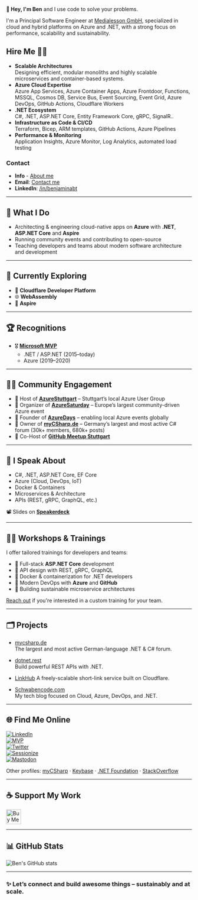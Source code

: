 **👋 Hey, I'm Ben** and I use code to solve your problems.

I'm a Principal Software Engineer at [Medialesson GmbH](https://link.benjamin-abt.com/medialesson), specialized in cloud and hybrid platforms on Azure and .NET, with a strong focus on performance, scalability and sustainability.

## Hire Me 👩‍💻

- **Scalable Architectures**  
  Designing efficient, modular monoliths and highly scalable microservices and container-based systems.
- **Azure Cloud Expertise**  
  Azure App Services, Azure Container Apps, Azure Frontdoor, Functions, MSSQL, Cosmos DB, Service Bus, Event Sourcing, Event Grid, Azure DevOps, GitHub Actions, Cloudflare Workers
- **.NET Ecosystem**  
  C#, .NET, ASP.NET Core, Entity Framework Core, gRPC, SignalR..
- **Infrastructure as Code & CI/CD**  
  Terraform, Bicep, ARM templates, GitHub Actions, Azure Pipelines
- **Performance & Monitoring**  
  Application Insights, Azure Monitor, Log Analytics, automated load testing

###  Contact
- **Info** - [About me](https://benjamin-abt.com/about)
- **Email**: [Contact me](https://benjamin-abt.com/contact)
- **LinkedIn**: [/in/benjaminabt](https://link.benjamin-abt.com/LinkedIn)

---

## 🚀 What I Do

- Architecting & engineering cloud-native apps on **Azure** with **.NET**, **ASP.NET Core** and **Aspire**  
- Running community events and contributing to open-source  
- Teaching developers and teams about modern software architecture and development

---

## 🧠 Currently Exploring

- 🦀 **Cloudflare Developer Platform**  
- 🌐 **WebAssembly**  
- 🥅 **Aspire**

---

## 🏆 Recognitions

- 🎖️ [**Microsoft MVP**](https://mvp.microsoft.com/en-us/PublicProfile/5001507)  
  - .NET / ASP.NET (2015–today)  
  - Azure (2019–2020)

---

## 👨‍🏫 Community Engagement

- 🗾 Host of [**AzureStuttgart**](https://www.AzureStuttgart.de) – Stuttgart’s local Azure User Group  
- 🗾 Organizer of [**AzureSaturday**](https://www.AzureSaturday.de) – Europe’s largest community-driven Azure event  
- 🗾 Founder of [**AzureDays**](https://www.AzureDays.org) – enabling local Azure events globally  
- 💬 Owner of [**myCSharp.de**](https://www.myCSharp.de) – Germany’s largest and most active C# forum (30k+ members, 680k+ posts)  
- 🐙 Co-Host of [**GitHub Meetup Stuttgart**](https://www.meetup.com/de-DE/GitHub-Meetup-Stuttgart/)

---

## 🎤 I Speak About

- C#, .NET, ASP.NET Core, EF Core  
- Azure (Cloud, DevOps, IoT)  
- Docker & Containers  
- Microservices & Architecture  
- APIs (REST, gRPC, GraphQL, etc.)

📽 Slides on [**Speakerdeck**](https://speakerdeck.com/abt)

---

## 🧑‍🏫 Workshops & Trainings

I offer tailored trainings for developers and teams:

- 🔹 Full-stack **ASP.NET Core** development  
- 🔹 API design with REST, gRPC, GraphQL  
- 🔹 Docker & containerization for .NET developers  
- 🔹 Modern DevOps with **Azure** and **GitHub**  
- 🔹 Building sustainable microservice architectures

[Reach out](https://www.linkedin.com/in/benjaminabt/) if you're interested in a custom training for your team.

---

## 🗂️ Projects

- [mycsharp.de](https://mycsharp.de)  
  The largest and most active German-language .NET & C# forum.

- [dotnet.rest](https://dotnet.rest)  
  Build powerful REST APIs with .NET.

- [LinkHub](https://github.com/BenjaminAbt)
  A freely-scalable short-link service built on Cloudflare.

- [Schwabencode.com](https://schwabencode.com)  
  My tech blog focused on Cloud, Azure, DevOps, and .NET.

---

## 🌐 Find Me Online

[![LinkedIn](https://img.shields.io/badge/LinkedIn-Benjamin%20Abt-blue?logo=linkedin)](https://www.linkedin.com/in/benjaminabt/)  
[![MVP](https://img.shields.io/badge/Microsoft-MVP-0078D4?logo=microsoft)](https://mvp.microsoft.com/en-us/PublicProfile/5001507)  
[![Twitter](https://img.shields.io/badge/Twitter-@abt_benjamin-1DA1F2?logo=twitter)](https://twitter.com/abt_benjamin)  
[![Sessionize](https://img.shields.io/badge/Sessionize-abt-9D4EDD?logo=sessionize)](https://sessionize.com/abt)  
[![Mastodon](https://img.shields.io/badge/Mastodon-@abt-6364FF?logo=mastodon)](https://mastodon.social/@abt)

Other profiles: [myCSharp](https://mycsharp.de/users/12639/abt) · [Keybase](https://keybase.io/benjaminabt) · [.NET Foundation](https://dotnetfoundation.org/community/speakers/benjamin-abt) · [StackOverflow](https://stackoverflow.com/users/3796827/benjamin-abt)

---

## ☕ Support My Work

<a href="https://www.buymeacoffee.com/benjaminabt" target="_blank">
  <img src="https://cdn.buymeacoffee.com/buttons/v2/default-yellow.png" alt="Buy Me A Coffee" height="40">
</a>

---

## 📊 GitHub Stats

![Ben's GitHub stats](https://github-readme-stats.vercel.app/api?username=benjaminabt&theme=dark&show_icons=true)

---

### ✨ Let’s connect and build awesome things – sustainably and at scale.

